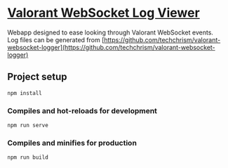# [Valorant WebSocket Log Viewer](https://techchrism.github.io/valorant-websocket-log-viewer/)
Webapp designed to ease looking through Valorant WebSocket events.  
Log files can be generated from [https://github.com/techchrism/valorant-websocket-logger](https://github.com/techchrism/valorant-websocket-logger)

## Project setup
```
npm install
```

### Compiles and hot-reloads for development
```
npm run serve
```

### Compiles and minifies for production
```
npm run build
```
